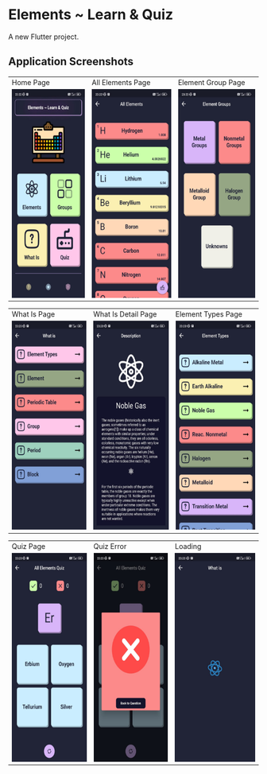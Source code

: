 # Elements ~ Learn & Quiz

A new Flutter project.

## Application Screenshots

<table>
  <tr>
    <td>Home Page</td>
    <td>All Elements Page</td>
    <td>Element Group Page</td> 
  </tr>  
  <tr>
    <td><img src="screenshots/home.jpg" width=300 height=420></td>
     <td><img src="screenshots/all-elements.jpg" width=300 height=420></td>
   <td><img src="screenshots/element-group.jpg" width=300 height=420></td>
  </tr>
</table>
<table>
  <tr>
    <td>What Is Page</td>
    <td>What Is Detail Page</td>
    <td>Element Types Page</td> 
  </tr>  
  <tr>
    <td><img src="screenshots/what-is.jpg" width=300 height=420></td>
     <td><img src="screenshots/what-is-detail.jpg" width=300 height=420></td>
   <td><img src="screenshots/element-types.jpg" width=300 height=420></td>
  </tr>
</table>
<table>
  <tr>
    <td>Quiz Page</td>
    <td>Quiz Error </td>
    <td>Loading</td> 
  </tr>  
  <tr>
    <td><img src="screenshots/quiz.jpg" width=300 height=420></td>
     <td><img src="screenshots/error.jpg" width=300 height=420></td>
   <td><img src="screenshots/loading.jpg" width=300 height=420></td>
  </tr>
</table>


